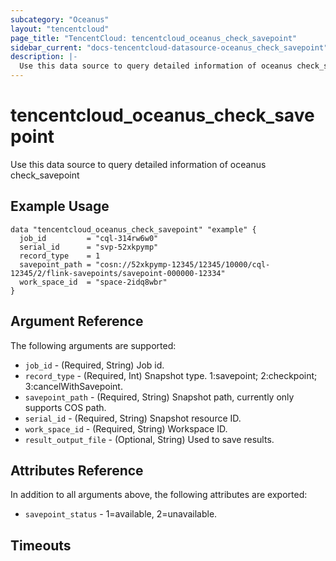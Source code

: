 ```yaml
---
subcategory: "Oceanus"
layout: "tencentcloud"
page_title: "TencentCloud: tencentcloud_oceanus_check_savepoint"
sidebar_current: "docs-tencentcloud-datasource-oceanus_check_savepoint"
description: |-
  Use this data source to query detailed information of oceanus check_savepoint
---
```


# tencentcloud_oceanus_check_savepoint

Use this data source to query detailed information of oceanus check_savepoint

## Example Usage

```hcl
data "tencentcloud_oceanus_check_savepoint" "example" {
  job_id         = "cql-314rw6w0"
  serial_id      = "svp-52xkpymp"
  record_type    = 1
  savepoint_path = "cosn://52xkpymp-12345/12345/10000/cql-12345/2/flink-savepoints/savepoint-000000-12334"
  work_space_id  = "space-2idq8wbr"
}
```

## Argument Reference

The following arguments are supported:

* `job_id` - (Required, String) Job id.
* `record_type` - (Required, Int) Snapshot type. 1:savepoint; 2:checkpoint; 3:cancelWithSavepoint.
* `savepoint_path` - (Required, String) Snapshot path, currently only supports COS path.
* `serial_id` - (Required, String) Snapshot resource ID.
* `work_space_id` - (Required, String) Workspace ID.
* `result_output_file` - (Optional, String) Used to save results.

## Attributes Reference

In addition to all arguments above, the following attributes are exported:

* `savepoint_status` - 1=available, 2=unavailable.


## Timeouts

<no value>


